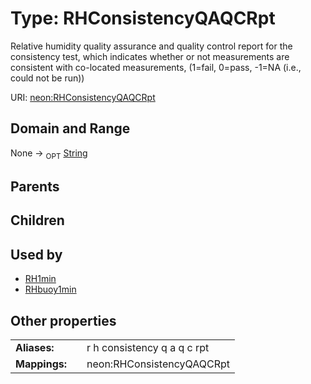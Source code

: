 
# Type: RHConsistencyQAQCRpt


Relative humidity quality assurance and quality control report for the consistency test, which indicates whether or not measurements are consistent with co-located measurements, (1=fail, 0=pass, -1=NA (i.e., could not be run))

URI: [neon:RHConsistencyQAQCRpt](https://data.neonscience.org/RHConsistencyQAQCRpt)


## Domain and Range

None ->  <sub>OPT</sub> [String](types/String.md)

## Parents


## Children


## Used by

 * [RH1min](RH1min.md)
 * [RHbuoy1min](RHbuoy1min.md)

## Other properties

|  |  |  |
| --- | --- | --- |
| **Aliases:** | | r h consistency q a q c rpt |
| **Mappings:** | | neon:RHConsistencyQAQCRpt |


